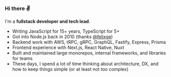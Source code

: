 ### Hi there ✌️

I'm a __fullstack developer and tech lead__.

- Writing JavaScript for 15+ years, TypeScript for 5+
- Got into Node.js back in 2010 (thanks [@felixge](https://cre.fm/cre167-nodejs))
- Backend work with AWS, tRPC, gRPC, GraphQL, Fastify, Express, Prisma
- Frontend experience with Next.js, React Native, Nuxt
- Built and maintained large monorepos, internal frameworks, and libraries for teams
- These days, I spend a lot of time thinking about architecture, DX, and how to keep things simple (or at least not _too_ complex)
